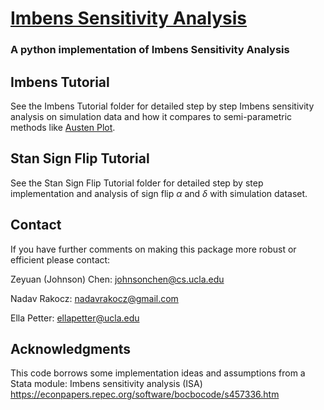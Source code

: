 # [Imbens Sensitivity Analysis](https://pubs.aeaweb.org/doi/pdf/10.1257/000282803321946921)

### A python implementation of Imbens Sensitivity Analysis

## Imbens Tutorial

See the Imbens Tutorial folder for detailed step by step Imbens sensitivity analysis on simulation data and how it compares to semi-parametric methods like [Austen Plot](https://arxiv.org/abs/2003.01747).

## Stan Sign Flip Tutorial

See the Stan Sign Flip Tutorial folder for detailed step by step implementation and  analysis of sign flip $\alpha$ and $\delta$ with simulation dataset.


## Contact

If you have further comments on making this package more robust or efficient please contact:

Zeyuan (Johnson) Chen: johnsonchen@cs.ucla.edu

Nadav Rakocz: nadavrakocz@gmail.com

Ella Petter: ellapetter@ucla.edu
## Acknowledgments

This code borrows some implementation ideas and assumptions from a Stata module: Imbens sensitivity analysis (ISA) https://econpapers.repec.org/software/bocbocode/s457336.htm
